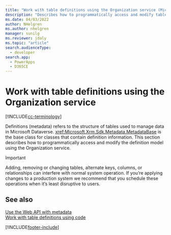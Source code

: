 ```yaml
---
title: "Work with table definitions using the Organization service (Microsoft Dataverse) | Microsoft Docs"
description: "Describes how to programmatically access and modify table and column definitions using the Organization service"
ms.date: 04/03/2022
author: NHelgren
ms.author: nhelgren
manager: sunilg
ms.reviewer: jdaly
ms.topic: "article"
search.audienceType: 
  - developer
search.app: 
  - PowerApps
  - D365CE
---
```


# Work with table definitions using the Organization service

[!INCLUDE[cc-terminology](../includes/cc-terminology.md)]

Definitions (metadata) refers to the structure of tables used to manage data in Microsoft Dataverse. <xref:Microsoft.Xrm.Sdk.Metadata.MetadataBase> is the base class for classes that contain definition information. This section describes how to programmatically access and modify the definition model using the Organization service.

> [!IMPORTANT]
> Adding, removing or changing tables, alternate keys, columns, or relationships can interfere with normal system operation. If you’re applying changes to a production system we recommend that you schedule these operations when it’s least disruptive to users.

## See also

[Use the Web API with metadata](../webapi/use-web-api-metadata.md)  
[Work with table definitions using code](../metadata-services.md)

[!INCLUDE[footer-include](../../../includes/footer-banner.md)]
